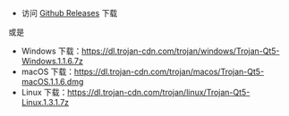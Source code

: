 - 访问 [Github Releases](https://github.com/Trojan-Qt5/Trojan-Qt5/releases) 下载

或是

- Windows 下载：https://dl.trojan-cdn.com/trojan/windows/Trojan-Qt5-Windows.1.1.6.7z
- macOS 下载：https://dl.trojan-cdn.com/trojan/macos/Trojan-Qt5-macOS.1.1.6.dmg
- Linux 下载：https://dl.trojan-cdn.com/trojan/linux/Trojan-Qt5-Linux.1.3.1.7z


